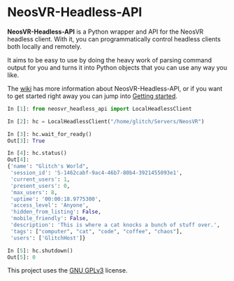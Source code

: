 # NeosVR-Headless-API

**NeosVR-Headless-API** is a Python wrapper and API for the NeosVR headless client. With it, you can programmatically control headless clients both locally and remotely.

It aims to be easy to use by doing the heavy work of parsing command output for you and turns it into Python objects that you can use any way you like.

The [wiki](https://github.com/glitchfur/NeosVR-Headless-API/wiki) has more information about NeosVR-Headless-API, or if you want to get started right away you can jump into [Getting started](https://github.com/glitchfur/NeosVR-Headless-API/wiki/Getting-started).

```python
In [1]: from neosvr_headless_api import LocalHeadlessClient

In [2]: hc = LocalHeadlessClient("/home/glitch/Servers/NeosVR")

In [3]: hc.wait_for_ready()
Out[3]: True

In [4]: hc.status()
Out[4]: 
{'name': "Glitch's World",
 'session_id': 'S-1462cabf-9ac4-46b7-80b4-3921455093e1',
 'current_users': 1,
 'present_users': 0,
 'max_users': 8,
 'uptime': '00:00:18.9775300',
 'access_level': 'Anyone',
 'hidden_from_listing': False,
 'mobile_friendly': False,
 'description': 'This is where a cat knocks a bunch of stuff over.',
 'tags': ["computer", "cat", "code", "coffee", "chaos"],
 'users': ['GlitchHost']}

In [5]: hc.shutdown()
Out[5]: 0
```

This project uses the [GNU GPLv3](/LICENSE.txt) license.
